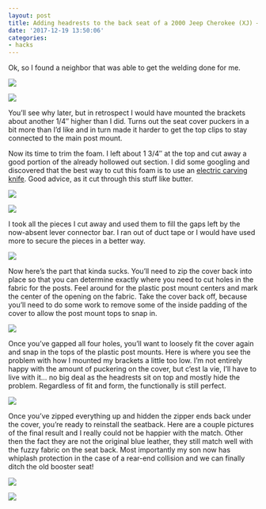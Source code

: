 ```yaml
---
layout: post
title: Adding headrests to the back seat of a 2000 Jeep Cherokee (XJ) – Part Two
date: '2017-12-19 13:50:06'
categories:
- hacks
---
```



Ok, so I found a neighbor that was able to get the welding done for me.

[![](https://i0.wp.com/res.cloudinary.com/thecase/image/upload/h_630,w_840/v1514682885/0FXSVsJHRW65hKUCKduvqA_dyxymx.jpg?resize=840%2C630)](https://i1.wp.com/res.cloudinary.com/thecase/image/upload/v1514682885/0FXSVsJHRW65hKUCKduvqA_dyxymx.jpg)

[![](https://i1.wp.com/res.cloudinary.com/thecase/image/upload/h_630,w_840/v1514682888/bP6oXaYgQl2scnp3o9NIQ_q1ohm9.jpg?resize=840%2C630)](https://i0.wp.com/res.cloudinary.com/thecase/image/upload/v1514682888/bP6oXaYgQl2scnp3o9NIQ_q1ohm9.jpg)

You’ll see why later, but in retrospect I would have mounted the brackets about another 1/4″ higher than I did. Turns out the seat cover puckers in a bit more than I’d like and in turn made it harder to get the top clips to stay connected to the main post mount.

Now its time to trim the foam. I left about 1 3/4″ at the top and cut away a good portion of the already hollowed out section. I did some googling and discovered that the best way to cut this foam is to use an [electric carving knife](http://amzn.to/2BgJXJN). Good advice, as it cut through this stuff like butter.

[![](https://i2.wp.com/res.cloudinary.com/thecase/image/upload/h_630,w_840/v1514682883/fullsizeoutput_434e_igvkob.jpg?resize=840%2C630)](https://i2.wp.com/res.cloudinary.com/thecase/image/upload/v1514682883/fullsizeoutput_434e_igvkob.jpg)

[![](https://i0.wp.com/res.cloudinary.com/thecase/image/upload/h_630,w_840/v1514682880/fullsizeoutput_4354_qikfpi.jpg?resize=840%2C630)](https://i1.wp.com/res.cloudinary.com/thecase/image/upload/v1514682880/fullsizeoutput_4354_qikfpi.jpg)

I took all the pieces I cut away and used them to fill the gaps left by the now-absent lever connector bar. I ran out of duct tape or I would have used more to secure the pieces in a better way.

[![](https://i0.wp.com/res.cloudinary.com/thecase/image/upload/h_630,w_840/v1514682865/IMG_0059_hzad0x.jpg?resize=840%2C630)](https://i1.wp.com/res.cloudinary.com/thecase/image/upload/v1514682865/IMG_0059_hzad0x.jpg)

Now here’s the part that kinda sucks. You’ll need to zip the cover back into place so that you can determine exactly where you need to cut holes in the fabric for the posts. Feel around for the plastic post mount centers and mark the center of the opening on the fabric. Take the cover back off, because you’ll need to do some work to remove some of the inside padding of the cover to allow the post mount tops to snap in.

[![](https://i2.wp.com/res.cloudinary.com/thecase/image/upload/h_630,w_840/v1514682868/IMG_0060_tvteqp.jpg?resize=840%2C630)](https://i1.wp.com/res.cloudinary.com/thecase/image/upload/v1514682868/IMG_0060_tvteqp.jpg)

Once you’ve gapped all four holes, you’ll want to loosely fit the cover again and snap in the tops of the plastic post mounts. Here is where you see the problem with how I mounted my brackets a little too low. I’m not entirely happy with the amount of puckering on the cover, but c’est la vie, I’ll have to live with it… no big deal as the headrests sit on top and mostly hide the problem. Regardless of fit and form, the functionally is still perfect.

[![](https://i2.wp.com/res.cloudinary.com/thecase/image/upload/h_1024,w_768/v1514682873/IMG_0062_slgysd.jpg?resize=768%2C1024)](https://i2.wp.com/res.cloudinary.com/thecase/image/upload/v1514682873/IMG_0062_slgysd.jpg)

Once you’ve zipped everything up and hidden the zipper ends back under the cover, you’re ready to reinstall the seatback. Here are a couple pictures of the final result and I really could not be happier with the match. Other then the fact they are not the original blue leather, they still match well with the fuzzy fabric on the seat back. Most importantly my son now has whiplash protection in the case of a rear-end collision and we can finally ditch the old booster seat!

[![](https://i0.wp.com/res.cloudinary.com/thecase/image/upload/h_630,w_840/v1514682876/IMG_0063_laedf3.jpg?resize=840%2C630)](https://i2.wp.com/res.cloudinary.com/thecase/image/upload/v1514682876/IMG_0063_laedf3.jpg)

[![](https://i0.wp.com/res.cloudinary.com/thecase/image/upload/h_630,w_840/v1514682878/IMG_0064_tvpvsw.jpg?resize=840%2C630)](https://i1.wp.com/res.cloudinary.com/thecase/image/upload/v1514682878/IMG_0064_tvpvsw.jpg)


